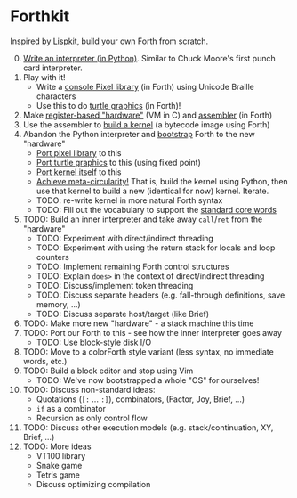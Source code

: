 # Forthkit

Inspired by [Lispkit](https://github.com/AshleyF/Lispkit), build your own Forth from scratch.

0) [Write an interpreter (in Python)](./interpreter/). Similar to Chuck Moore's first punch card interpreter.
1) Play with it!
    * Write a [console Pixel library](./library/pixels/) (in Forth) using Unicode Braille characters
    * Use this to do [turtle graphics](./library/turtle/) (in Forth)!
2) Make [register-based "hardware"](./hardware/register/) (VM in C) and [assembler](./hardware/register/assembler.f) (in Forth)
3) Use the assembler to [build a kernel](./hardware/register/kernel.f) (a bytecode image using Forth)
4) Abandon the Python interpreter and [bootstrap](./hardware/register/bootstrap.f) Forth to the new "hardware"
    * [Port pixel library](./hardware/register/pixels-adapter.f) to this
    * [Port turtle graphics](./hardware/register/turtle-fixed-point.f) to this (using fixed point)
    * [Port kernel itself](./hardware/register/kernel-adapter.f) to this
    * [Achieve meta-circularity!](./hardware/register/meta.sh) That is, build the kernel using Python, then use that kernel to build a new (identical for now) kernel. Iterate.
    * TODO: re-write kernel in more natural Forth syntax
    * TODO: Fill out the vocabulary to support the [standard core words](./core-words.md)
5) TODO: Build an inner interpreter and take away `call`/`ret` from the "hardware"
    * TODO: Experiment with direct/indirect threading
    * TODO: Experiment with using the return stack for locals and loop counters
    * TODO: Implement remaining Forth control structures
    * TODO: Explain `does>` in the context of direct/indirect threading
    * TODO: Discuss/implement token threading
    * TODO: Discuss separate headers (e.g. fall-through definitions, save memory, ...)
    * TODO: Discuss separate host/target (like Brief)
6) TODO: Make more new "hardware" - a stack machine this time
7) TODO: Port our Forth to this - see how the inner interpreter goes away
    * TODO: Use block-style disk I/O
8) TODO: Move to a colorForth style variant (less syntax, no immediate words, etc.)
9) TODO: Build a block editor and stop using Vim
    * TODO: We've now bootstrapped a whole "OS" for ourselves!
10) TODO: Discuss non-standard ideas:
    * Quotations (`[:` ... `:]`), combinators, (Factor, Joy, Brief, ...)
    * `if` as a combinator
    * Recursion as only control flow
11) TODO: Discuss other execution models (e.g. stack/continuation, XY, Brief, ...)
12) TODO: More ideas
    * VT100 library
    * Snake game
    * Tetris game
    * Discuss optimizing compilation